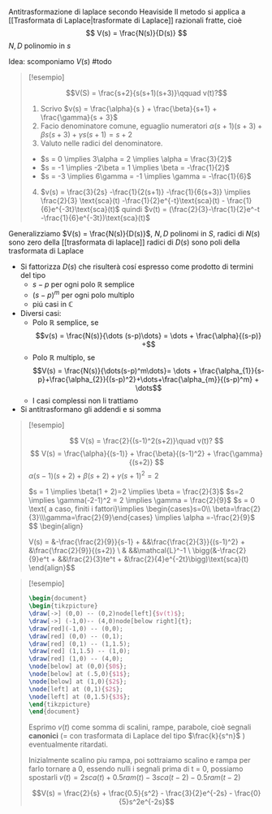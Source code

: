Antitrasformazione di laplace secondo Heaviside
Il metodo si applica a [[Trasformata di Laplace|trasformate di Laplace]] razionali fratte, cioè
$$
V(s) = \frac{N(s)}{D(s)}
$$
$N,D$ polinomio in $s$

Idea: scomponiamo $V(s)$ #todo 

> [!esempio]
> 
> $$V(S) = \frac{s+2}{s(s+1)(s+3)}\qquad v(t)?$$
> 1. Scrivo $v(s) = \frac{\alpha}{s } + \frac{\beta}{s+1} + \frac{\gamma}{s + 3}$
> 2. Facio denominatore comune, eguaglio numeratori
>    $\alpha(s+1)(s+3) + \beta s(s+3) + \gamma s(s+1) = s+2$
> 3. Valuto nelle radici del denominatore.
>   - $s = 0 \implies 3\alpha = 2 \implies \alpha = \frac{3}{2}$
>   - $s = -1 \implies -2\beta = 1 \implies \beta = -\frac{1}{2}$ 
>   - $s = -3 \implies 6\gamma = -1 \implies \gamma = -\frac{1}{6}$
> 4. $v(s) = \frac{3}{2s} -\frac{1}{2(s+1)} -\frac{1}{6(s+3)} \implies \frac{2}{3} \text{sca}(t) -\frac{1}{2}e^{-t}\text{sca}(t) - \frac{1}{6}e^{-3t}\text{sca}(t)$ 
>    quindi $v(t) = (\frac{2}{3}-\frac{1}{2}e^-t -\frac{1}{6}e^{-3t})\text{sca}(t)$


Generalizziamo
$V(s) = \frac{N(s)}{D(s)}$, $N,D$ polinomi in $S$, 
radici di $N(s)$ sono zero della [[trasformata di laplace]]
radici di $D(s)$ sono poli della trasformata di Laplace

- Si fattorizza $D(s)$ che risulterà cosí espresso come prodotto di termini del tipo 
	- $s - p$ per ogni polo $\mathbb{R}$ semplice
	- $(s-p)^m$ per ogni polo multiplo
	- piú casi in $\mathbb{C}$
- Diversi casi: 
	- Polo $\mathbb{R}$ semplice, se $$v(s) = \frac{N(s)}{\dots (s-p)\dots} = \dots + \frac{\alpha}{(s-p)} +$$
	- Polo $\mathbb{R}$ multiplo, se $$V(s) = \frac{N(s)}{\dots(s-p)^m\dots}= \dots + \frac{\alpha_{1}}{s-p}+\frac{\alpha_{2}}{(s-p)^2}+\dots+\frac{\alpha_{m}}{(s-p)^m} + \dots$$
	- I casi complessi non li trattiamo
- Si antitrasformano gli addendi e si somma

> [!esempio]
> 
> $$
> V(s) = \frac{2}{(s-1)^2(s+2)}\quad v(t)?
> $$
> $$
> V(s) = \frac{\alpha}{(s-1)} + \frac{\beta}{(s-1)^2} + \frac{\gamma}{(s+2)}
> $$
> $\alpha(s-1)(s+2)+\beta(s+2)+\gamma(s+1)^2 = 2$
> 
> $s = 1 \implies \beta(1 + 2)=2 \implies \beta = \frac{2}{3}$
> $s=2 \implies \gamma(-2-1)^2 = 2 \implies \gamma = \frac{2}{9}$
> $s = 0 \text{ a caso, finiti i fattori}\implies \begin{cases}s=0\\ \beta=\frac{2}{3}\\\gamma=\frac{2}{9}\end{cases} \implies \alpha =-\frac{2}{9}$
> $$
> \begin{align}
> 
> V(s) = &-\frac{\frac{2}{9}}{s-1} + &&\frac{\frac{2}{3}}{(s-1)^2} + &\frac{\frac{2}{9}}{(s+2)} \\
> & &&\mathcal{L}^-1 \\
> \bigg(&-\frac{2}{9}e^t + &&\frac{2}{3}te^t + &\frac{2}{4}e^{-2t}\bigg)\text{sca}(t)
> \end{align}$$

> [!esempio]
> ```tikz
> \begin{document}
> \begin{tikzpicture}
> \draw[->] (0,0) -- (0,2)node[left]{$v(t)$};
> \draw[->] (-1,0)-- (4,0)node[below right]{t};
> \draw[red](-1,0) -- (0,0);
> \draw[red] (0,0) -- (0,1);
> \draw[red] (0,1) -- (1,1.5);
> \draw[red] (1,1.5) -- (1,0);
> \draw[red] (1,0) -- (4,0);
> \node[below] at (0,0){$0$};
> \node[below] at (.5,0){$1$};
> \node[below] at (1,0){$2$};
> \node[left] at (0,1){$2$};
> \node[left] at (0,1.5){$3$};
> \end{tikzpicture}
> \end{document}
> ```
> Esprimo $v(t)$ come somma di scalini, rampe, parabole, cioè segnali **canonici** (= con trasformata di Laplace del tipo $\frac{k}{s^n}$ ) eventualmente ritardati.
> 
> Inizialmente scalino piu rampa, poi sottraiamo scalino e rampa per farlo tornare a 0, essendo nulli i segnali prima di t = 0, possiamo spostarli $v(t) =2sca(t) + 0.5 ram(t) -3sca(t-2) -0.5ram(t-2)$
> 
> $$V(s) = \frac{2}{s} + \frac{0.5}{s^2} - \frac{3}{2}e^{-2s} - \frac{0}{5}s^2e^{-2s}$$

